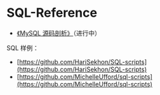 # SQL-Reference
- [《MySQL 源码剖析》](https://github.com/ChangxingJiang/SQL-Reference/tree/main/MySQL%20%E6%BA%90%E7%A0%81%E5%89%96%E6%9E%90)（进行中）

SQL 样例：

- [https://github.com/HariSekhon/SQL-scripts](https://github.com/HariSekhon/SQL-scripts)
- [https://github.com/MichelleUfford/sql-scripts](https://github.com/MichelleUfford/sql-scripts)


